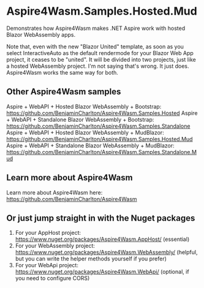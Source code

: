 # Aspire4Wasm.Samples.Hosted.Mud

Demonstrates how Aspire4Wasm makes .NET Aspire work with hosted Blazor WebAssembly apps.

Note that, even with the new "Blazor United" template, as soon as you select InteractiveAuto as the default rendermode for your Blazor Web App project, it ceases to be "united". It will be divided into two projects, just like a hosted WebAssembly project. I'm not saying that's wrong. It just does. Aspire4Wasm works the same way for both.

## Other Aspire4Wasm samples
Aspire + WebAPI + Hosted Blazor WebAssembly + Bootstrap: https://github.com/BenjaminCharlton/Aspire4Wasm.Samples.Hosted
Aspire + WebAPI + Standalone Blazor WebAssembly + Bootstrap: https://github.com/BenjaminCharlton/Aspire4Wasm.Samples.Standalone
Aspire + WebAPI + Hosted Blazor WebAssembly + MudBlazor: https://github.com/BenjaminCharlton/Aspire4Wasm.Samples.Hosted.Mud
Aspire + WebAPI + Standalone Blazor WebAssembly + MudBlazor: https://github.com/BenjaminCharlton/Aspire4Wasm.Samples.Standalone.Mud

## Learn more about Aspire4Wasm

Learn more about Aspire4Wasm here: https://github.com/BenjaminCharlton/Aspire4Wasm

## Or just jump straight in with the Nuget packages

1. For your AppHost project: https://www.nuget.org/packages/Aspire4Wasm.AppHost/ (essential)
2. For your WebAssembly project: https://www.nuget.org/packages/Aspire4Wasm.WebAssembly/ (helpful, but you can write the helper methods yourself if you prefer)
3. For your WebApi project: https://www.nuget.org/packages/Aspire4Wasm.WebApi/ (optional, if you need to configure CORS)
